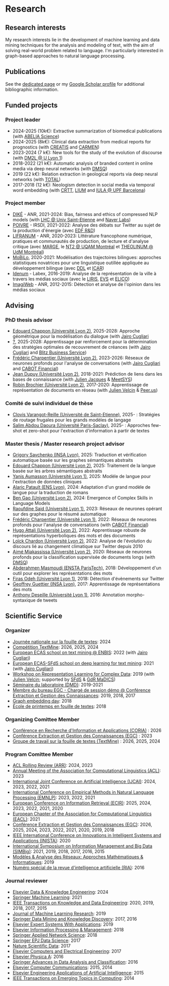 # Research

## Research interests

My research interests lie in the development of machine learning and data mining techniques for the analysis and modeling of text, with the aim of solving real-world problem related to language. I'm particularly interested in graph-based approaches to natural language processing.

## Publications

See the [dedicated page](publications.md) or my [Google Scholar profile](https://scholar.google.com/citations?user=mM_oO18AAAAJ) for additional bibliographic information.

## Funded projects

### Project leader

- 2024-2025 (10k€): Extractive summarization of biomedical publications (with [ABELIA Science](https://www.abelia-science.fr))
- 2024-2025 (8k€): Clinical data extraction from medical reports for prognostics (with [CREATIS](https://www.creatis.insa-lyon.fr/site7/fr) and [CARMEN](https://carmen.univ-lyon1.fr))
- 2023-2024 (7 k€): New tools for the study of the evolution of discourse (with [DM2L @ U Lyon 1](https://liris.cnrs.fr/equipe/dm2l))
- 2018-2022 (21 k€): Automatic analysis of branded content in online media via deep neural networks (with [DMSQ](https://dmsq.io))
- 2019 (22 k€): Relation extraction in geological reports via deep neural networks (with [TOTAL](https://www.total.com))
- 2017-2018 (12 k€): Neologism detection in social media via temporal word embedding (with [CRTT](https://cerla.univ-lyon2.fr), [LIUM](https://lium.univ-lemans.fr) and [IULA @ UPF Barcelona](https://www.upf.edu/web/iula))

### Project member

- [DIKÉ](#) - ANR, 2021-2024: Bias, fairness and ethics of compressed NLP models (with [LHC @ Univ Saint-Etienne](https://laboratoirehubertcurien.univ-st-etienne.fr/en/index.html) and [Naver Labs](https://europe.naverlabs.com))
- [POIVRE](#) - IRSDI, 2021-2022: Analyse des débats sur Twitter au sujet de la production d'énergie (avec [EDF R&D](https://www.edf.fr/groupe-edf/inventer-l-avenir-de-l-energie/r-d-un-savoir-faire-mondial))
- [LIFRANUM](https://marge.univ-lyon3.fr/projet-lifranum) - ANR, 2020-2023: Littérature francophone numérique, pratiques et communautés de production, de lecture et d'analyse critique (avec [MARGE](#), le [NT2 @ UQAM Montréal](#) et [THEOLINUM @ UdM Montréal](#))
- [MoBiLo](#), 2020-2021: Modélisation des trajectoires bilingues: approches statistiques novatrices pour une linguistique outillée appliquée au développement bilingue (avec [DDL](#) et [ICAR](#))
- [Idenum](http://imu.universite-lyon.fr/projet/idenum-identites-numeriques-urbaines/) - Labex, 2016-2019: Analyse de la représentation de la ville à travers les médias sociaux (avec le [LIRIS](#), [EVS](#) et [ELICO](#))
- [ImagiWeb](http://mediamining.univ-lyon2.fr/velcin/imagiweb/) - ANR, 2012-2015: Détection et analyse de l'opinion dans les médias sociaux

## Advising

### PhD thesis advisor

- [Edouard Chappon (Université Lyon 2)](#), 2025-2028: Approche géométrique pour la modélisation du dialogue (with [Jairo Cugliari](https://cugliari.github.io/website/)
- [?](), 2025-2028: Apprentissage par renforcement pour la détermination des stratégies optimales de recouvrement de créances (with [Jairo Cugliari](https://cugliari.github.io/website/) and [Blitz Business Service](https://www.blitzbs.com))
- [Frédéric Charpentier (Université Lyon 2)](#), 2023-2026: Réseaux de neurones profonds pour l'analyse de conversations (with [Jairo Cugliari](https://cugliari.github.io/website/) and [CABOT Financial](https://www.cabotfinancial.fr))
- [Jean Dupuy (Université Lyon 2)](#), 2018-2021: Prédiction de liens dans les bases de connaissance (with [Julien Jacques](http://eric.univ-lyon2.fr/~jjacques/) & [MeetSYS](http://meetsys.com/)) 
- [Robin Brochier (Université Lyon 2)](#), 2017-2020: Apprentissage de représentation de documents en réseau (with [Julien Velcin](http://eric.univ-lyon2.fr/~jvelcin/) & [Peer.us](http://peer.us/))

### Comité de suivi individuel de thèse

- [Clovis Varangot-Reille (Université de Saint-Etienne)](#), 2025- : Stratégies de routage frugales pour les grands modèles de langage
- [Salim Abdou Daoura (Université Paris-Saclay)](#), 2025- : Approches few-shot et zero-shot pour l'extraction d'information à partir de textes

### Master thesis / Master research project advisor

- [Grigory Savchenko (INSA Lyon)](#), 2025: Traduction et vérification automatique basée sur les graphes sémantiques abstraits
- [Edouard Chappon (Université Lyon 2)](#), 2025: Traitement de la langue basée sur les arbres sémantiques abstraits
- [Yanis Aumasson (Université Lyon 1)](#), 2025: Modèle de langue pour l'extraction de données cliniques
- [Alaric Patault (ENS Lyon)](#), 2024: Adaptation d'un grand modèle de langue pour la traduction de romans
- [Ben Gao (Université Lyon 2)](#), 2024: Emergence of Complex Skills in Language Models
- [Raoufdine Said (Université Lyon 1)](#), 2023: Réseaux de neurones opérant sur des graphes pour le résumé automatique
- [Frédéric Charpentier (Université Lyon 1)](#), 2022: Réseaux de neurones profonds pour l'analyse de conversations (with [CABOT Financial](https://www.cabotfinancial.fr))
- [Hugo Attali (Université Lyon 2)](#), 2022: Apprentissage robuste de représentations hyperboliques des mots et des documents
- [Loïck Chardon (Université Lyon 2)](#), 2022: Analyse de l'évolution du discours lié au changement climatique sur Twitter depuis 2010
- [Aimé Miakassissa (Université Lyon 2)](#), 2020: Réseaux de neurones profonds pour la classification supervisée de documents longs (with [DMSQ](https://dmsq.io))
- [Abderahmen Masmoudi (ENSTA ParisTech)](#), 2018: Développement d'un outil pour explorer les représentations des mots
- [Firas Odeh (Université Lyon 1)](#), 2018: Détection d'évènements sur Twitter
- [Geoffrey Guettier (INSA Lyon)](#), 2017: Apprentissage de représentations des mots
- [Anthony Deseille (Université Lyon 1)](#), 2016: Annotation morpho-syntaxique de tweets

## Scientific Service

### Organizer

- [Journée nationale sur la fouille de textes](https://textmine-lyon.sciencesconf.org): 2024
- [Compétition TextMine](https://www.kaggle.com/competitions/defi-textmine-2024): 2026, 2025, 2024
- [European ECAS school on text mining @ ENBIS](https://www.enbis.org/activities/events/current/631_ENBIS_20_Pre_Conference_Event__Joint_ECAS_ENBIS_1_Day_Summer_Course___POSTPONED/): 2022 (with [Jairo Cugliari](http://eric.univ-lyon2.fr/jcugliari/))
- [European ECAS-SFdS school on deep learning for text mining](https://www.sfds.asso.fr/fr/ecas/632-home/): 2021 (with [Jairo Cugliari]())
- [Workshop on Representation Learning for Complex Data](http://mediamining.univ-lyon2.fr/workshop2019/): 2019 (with [Julien Velcin](); supported by [SFdS](#) & [GdR MaDICS](#))
- [Séminaire du laboratoire (DMD)](https://eric.msh-lse.fr/category/seminaires/): 2019-2021
- [Membre du bureau EGC - Chargé de session démo @ Conférence Extraction et Gestion des Connaissances](http://www.egc.asso.fr/category/manifestations/conferences): 2019, 2018, 2017
- [Graph embedding day](http://ged2018.sci-web.net): 2018
- [École de printemps en fouille de textes](https://eric.univ-lyon2.fr/textmining/): 2018

### Organizing Comittee Member

- [Conférence en Recherche d'Information et Applications (CORIA)](#) : 2026
- [Conférence Extraction et Gestion des Connaissances (EGC)](https://egc2023.sciencesconf.org) : 2023
- [Groupe de travail sur la fouille de textes (TextMine)](https://textmine.sciencesconf.org) : 2026, 2025, 2024

### Program Comittee Member

- [ACL Rolling Review (ARR)](#): 2024, 2023
- [Annual Meeting of the Association for Computational Linguistics (ACL)](#): 2023
- [International Joint Conference on Artificial Intelligence (IJCAI)](#): 2024, 2023, 2022, 2021
- [International Conference on Empirical Methods in Natural Language Processing (EMNLP)](#): 2023, 2022, 2021
- [European Conference on Information Retrieval (ECIR)](#): 2025, 2024, 2023, 2022, 2021, 2020
- [European Chapter of the Association for Computational Linguistics (EACL)](#): 2021
- [Conférence Extraction et Gestion des Connaissances (EGC)](#): 2026, 2025, 2024, 2023, 2022, 2021, 2020, 2019, 2018
- [IEEE International Conference on Innovations in Intelligent Systems and Applications (INISTA)](#): 2020
- [International Symposium on Information Management and Big Data (SIMBig)](#): 2021, 2019, 2018, 2017, 2016, 2015
- [Modèles & Analyse des Réseaux: Approches Mathématiques & Informatiques](#): 2019
- [Numéro spécial de la revue d'intelligence artificielle (RIA)](#): 2016

### Journal reviewer

- [Elsevier Data & Knowledge Engineering](#): 2024
- [Springer Machine Learning](#): 2021
- [IEEE Transactions on Knowledge and Data Engineering](#): 2020, 2019, 2018, 2017, 2015
- [Journal of Machine Learning Research](#): 2019
- [Springer Data Mining and Knowledge Discovery](#): 2017, 2016
- [Elsevier Expert Systems With Applications](#): 2019
- [Elsevier Information Processing & Management](#): 2018
- [Springer Applied Network Science](#): 2018
- [Springer EPJ Data Science](#): 2017
- [Nature Scientific Data](#): 2017
- [Elsevier Computers and Electrical Engineering](#): 2017
- [Elsevier Physica A](#): 2016
- [Springer Advances in Data Analysis and Classification](#): 2016
- [Elsevier Computer Communications](#): 2015, 2014
- [Elsevier Engineering Applications of Artificial Intelligence](#): 2015 
- [IEEE Transactions on Emerging Topics in Computing](#): 2014
